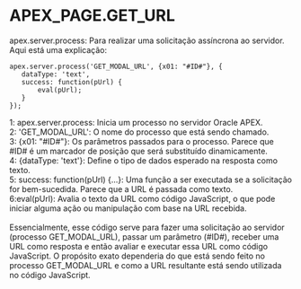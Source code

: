 # APEX_PAGE.GET_URL
 apex.server.process: Para realizar uma solicitação assíncrona ao servidor. Aqui está uma explicação:
 ```
apex.server.process('GET_MODAL_URL', {x01: "#ID#"}, {
    dataType: 'text',
    success: function(pUrl) {
        eval(pUrl);
    }
});

```
1: apex.server.process: Inicia um processo no servidor Oracle APEX.<br>
2: 'GET_MODAL_URL': O nome do processo que está sendo chamado.<br>
3: {x01: "#ID#"}: Os parâmetros passados para o processo. Parece que #ID# é um marcador de posição que será substituído dinamicamente.<br>
4: {dataType: 'text'}: Define o tipo de dados esperado na resposta como texto.<br>
5: success: function(pUrl) {...}: Uma função a ser executada se a solicitação for bem-sucedida. Parece que a URL é passada como texto.<br>
6:eval(pUrl): Avalia o texto da URL como código JavaScript, o que pode iniciar alguma ação ou manipulação com base na URL recebida.<br>
<br>
Essencialmente, esse código serve para fazer uma solicitação ao servidor (processo GET_MODAL_URL), passar um parâmetro (#ID#), receber uma URL como resposta e então avaliar e executar essa URL como código JavaScript. O propósito exato dependeria do que está sendo feito no processo GET_MODAL_URL e como a URL resultante está sendo utilizada no código JavaScript.
